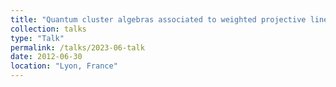 ```yaml
---
title: "Quantum cluster algebras associated to weighted projective lines"
collection: talks
type: "Talk"
permalink: /talks/2023-06-talk
date: 2012-06-30
location: "Lyon, France"
---
```



